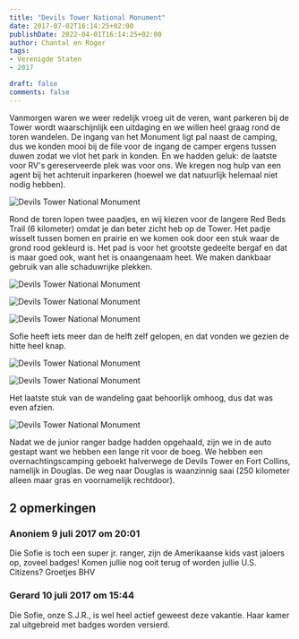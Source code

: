 ```yaml
---
title: "Devils Tower National Monument"
date: 2017-07-02T16:14:25+02:00
publishDate: 2022-04-01T16:14:25+02:00
author: Chantal en Roger
tags:
- Verenigde Staten
- 2017

draft: false
comments: false
---
```


Vanmorgen waren we weer redelijk vroeg uit de veren, want parkeren bij de Tower wordt waarschijnlijk een uitdaging en we willen heel graag rond de toren wandelen. De ingang van het Monument ligt pal naast de camping, dus we konden mooi bij de file voor de ingang de camper ergens tussen duwen zodat we vlot het park in konden. En we hadden geluk: de laatste voor RV's gereserveerde plek was voor ons. We kregen nog hulp van een agent bij het achteruit inparkeren (hoewel we dat natuurlijk helemaal niet nodig hebben).

![Devils Tower National Monument](./images/IMG_19464.jpg)

Rond de toren lopen twee paadjes, en wij kiezen voor de langere Red Beds Trail (6 kilometer) omdat je dan beter zicht heb op de Tower. Het padje wisselt tussen bomen en prairie en we komen ook door een stuk waar de grond rood gekleurd is. Het pad is voor het grootste gedeelte bergaf en dat is maar goed ook, want het is onaangenaam heet. We maken dankbaar gebruik van alle schaduwrijke plekken.

![Devils Tower National Monument](./images/P10801134.jpg)

![Devils Tower National Monument](./images/P10801164.jpg)

![Devils Tower National Monument](./images/P10801244.jpg)

Sofie heeft iets meer dan de helft zelf gelopen, en dat vonden we gezien de hitte heel knap.

![Devils Tower National Monument](./images/P10801504.jpg)

![Devils Tower National Monument](./images/P10801684.jpg)

Het laatste stuk van de wandeling gaat behoorlijk omhoog, dus dat was even afzien.

![Devils Tower National Monument](./images/P10801804.jpg)

Nadat we de junior ranger badge hadden opgehaald, zijn we in de auto gestapt want we hebben een lange rit voor de boeg. We hebben een overnachtingscamping geboekt halverwege de Devils Tower en Fort Collins, namelijk in Douglas. De weg naar Douglas is waanzinnig saai (250 kilometer alleen maar gras en voornamelijk rechtdoor).

## 2 opmerkingen

### Anoniem 9 juli 2017 om 20:01

Die Sofie is toch een super jr. ranger, zijn de Amerikaanse kids vast jaloers op, zoveel badges! Komen jullie nog ooit terug of worden jullie U.S. Citizens? Groetjes BHV

### Gerard 10 juli 2017 om 15:44

Die Sofie, onze S.J.R., is wel heel actief geweest deze vakantie. Haar kamer zal uitgebreid met badges worden versierd.
